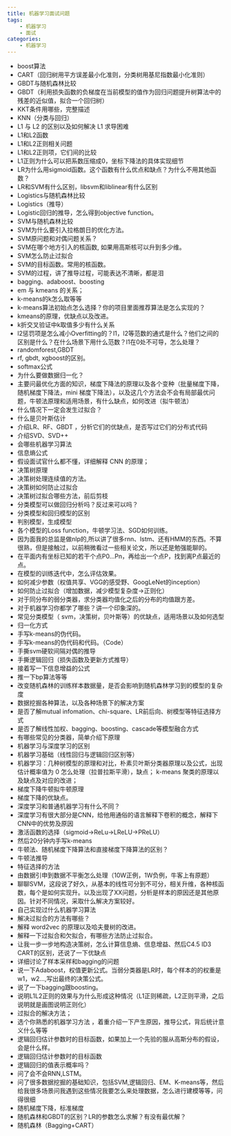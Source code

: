 ```yaml
---
title: 机器学习面试问题
tags:
	- 机器学习
	- 面试
categories:
	- 机器学习
---
```


-   boost算法    
-   CART（回归树用平方误差最小化准则，分类树用基尼指数最小化准则）    
-   GBDT与随机森林比较
-   GBDT（利用损失函数的负梯度在当前模型的值作为回归问题提升树算法中的残差的近似值，拟合一个回归树）
-   KKT条件用哪些，完整描述 
-   KNN（分类与回归）
-   L1 与 L2 的区别以及如何解决 L1 求导困难
-   L1和L2函数
-   L1和L2正则相关问题
-   L1和L2正则项，它们间的比较
-   L1正则为什么可以把系数压缩成0，坐标下降法的具体实现细节
-   LR为什么用sigmoid函数。这个函数有什么优点和缺点？为什么不用其他函数？
-   LR和SVM有什么区别，libsvm和liblinear有什么区别
-   Logistics与随机森林比较 
-   Logistics（推导）
-   Logistic回归的推导，怎么得到objective function。
-   SVM与随机森林比较    
-   SVM为什么要引入拉格朗日的优化方法。    
-   SVM原问题和对偶问题关系？    
-   SVM在哪个地方引入的核函数, 如果用高斯核可以升到多少维。    
-   SVM怎么防止过拟合    
-   SVM的目标函数。常用的核函数。    
-   SVM的过程，讲了推导过程，可能表达不清晰，都是泪    
-   bagging、adaboost、boosting    
-   em 与 kmeans 的关系；    
-   k-means的k怎么取等等    
-   k-means算法初始点怎么选择？你的项目里面推荐算法是怎么实现的？    
-   kmeans的原理，优缺点以及改进。    
-   k折交叉验证中k取值多少有什么关系    
-   l2惩罚项是怎么减小Overfitting的？l1，l2等范数的通式是什么？他们之间的区别是什么？在什么场景下用什么范数？l1在0处不可导，怎么处理？    
-   randomforest,GBDT    
-   rf, gbdt, xgboost的区别。    
-   softmax公式    
-   为什么要做数据归一化？    
-   主要问最优化方面的知识，梯度下降法的原理以及各个变种（批量梯度下降，随机梯度下降法，mini 梯度下降法），以及这几个方法会不会有局部最优问题，牛顿法原理和适用场景，有什么缺点，如何改进（拟牛顿法）    
-   什么情况下一定会发生过拟合？    
-   什么是贝叶斯估计    
-   介绍LR、RF、GBDT ，分析它们的优缺点，是否写过它们的分布式代码    
-   介绍SVD、SVD++    
-   会哪些机器学习算法    
-   信息熵公式    
-   假设面试官什么都不懂，详细解释 CNN 的原理；    
-   决策树原理 
-   决策树处理连续值的方法。    
-   决策树如何防止过拟合    
-   决策树过拟合哪些方法，前后剪枝
-   分类模型可以做回归分析吗？反过来可以吗？
-   分类模型和回归模型的区别    
-   判别模型，生成模型    
-   各个模型的Loss function，牛顿学习法、SGD如何训练。 
-   因为面我的总监是做nlp的,所以讲了很多rnn、lstm、还有HMM的东西。不算很熟，但是接触过，以前稍微看过一些相关论文，所以还是勉强能聊的。
-   在平面内有坐标已知的若干个点P0...Pn，再给出一个点P，找到离P点最近的点。
-   在模型的训练迭代中，怎么评估效果。
-   如何减少参数（权值共享、VGG的感受野、GoogLeNet的inception）   
-   如何防止过拟合（增加数据，减少模型复杂度->正则化）
-   对于同分布的弱分类器，求分类器均值化之后的分布的均值跟方差。 
-   对于机器学习你都学了哪些？讲一个印象深的。
-   常见分类模型（ svm，决策树，贝叶斯等）的优缺点，适用场景以及如何选型
-   归一化方式    
-   手写k-means的伪代码。
-   手写k-means的伪代码和代码。（Code）    
-   手撕svm硬软间隔对偶的推导  
-   手撕逻辑回归（损失函数及更新方式推导）    
-   接着写一下信息增益的公式
-    推一下bp算法等等    
-   改变随机森林的训练样本数据量，是否会影响到随机森林学习到的模型的复杂度
-   数据挖掘各种算法，以及各种场景下的解决方案    
-   是否了解mutual infomation、chi-square、LR前后向、树模型等特征选择方式
-   是否了解线性加权、bagging、boosting、cascade等模型融合方式
-   有哪些常见的分类器，简单介绍下原理    
-   机器学习与深度学习的区别   
-   机器学习基础（线性回归与逻辑回归区别等）  
-   机器学习：几种树模型的原理和对比，朴素贝叶斯分类器原理以及公式，出现估计概率值为 0 怎么处理（拉普拉斯平滑），缺点； k-means 聚类的原理以及缺点及对应的改进；    
-   梯度下降牛顿拟牛顿原理 
-   梯度下降的优缺点。
-   深度学习和普通机器学习有什么不同？  
-   深度学习有很大部分是CNN，给他用通俗的语言解释下卷积的概念，解释下CNN中的优势及原因    
-   激活函数的选择（sigmoid->ReLu->LReLU->PReLU）    
-   然后20分钟内手写k-means    
-   牛顿法、随机梯度下降算法和直接梯度下降算法的区别？    
-   牛顿法推导    
-   特征选择的方法    
-   由数据引申到数据不平衡怎么处理（10W正例，1W负例，牛客上有原题）    
-   聊聊SVM，这段说了好久，从基本的线性可分到不可分，相关升维，各种核函数，每个是如何实现升。以及出现了XX问题，分析是样本的原因还是其他原因。针对不同情况，采取什么解决方案较好。    
-   自己实现过什么机器学习算法    
-   解决过拟合的方法有哪些？    
-   解释 word2vec 的原理以及哈夫曼树的改进。    
-   解释一下过拟合和欠拟合，有哪些方法防止过拟合。    
-   让我一步一步地构造决策树，怎么计算信息熵、信息增益、然后C4.5 ID3 CART的区别，还说了一下优缺点    
-   详细讨论了样本采样和bagging的问题    
-   说一下Adaboost，权值更新公式。当弱分类器是LR时，每个样本的的权重是w1，w2...,写出最终的决策公式。    
-   说了一下bagging跟boosting。    
-   说明L1L2正则的效果与为什么形成这种情况（L1正则稀疏，L2正则平滑，之后说明就是画图说明正则化）    
-   过拟合的解决方法；    
-   选个你熟悉的机器学习方法 ，着重介绍一下产生原因，推导公式，背后统计意义什么等等    
-   逻辑回归估计参数时的目标函数，如果加上一个先验的服从高斯分布的假设，会是什么样。    
-   逻辑回归估计参数时的目标函数    
-   逻辑回归的值表示概率吗？    
-   问了会不会RNN,LSTM。    
-   问了很多数据挖掘的基础知识，包括SVM,逻辑回归、EM、K-means等，然后给我很多场景问我遇到这些情况我要怎么来处理数据，怎么进行建模等等，问得很细    
-   随机梯度下降，标准梯度    
-   随机森林和GBDT的区别？LR的参数怎么求解？有没有最优解？    
-   随机森林（Bagging+CART）